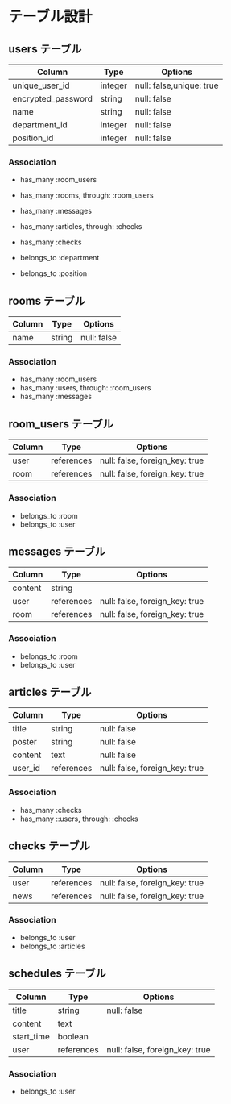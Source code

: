 # テーブル設計

## users テーブル

| Column             | Type    | Options                  |
| ------------------ | ------- | ------------------------ |
| unique_user_id     | integer | null: false,unique: true |
| encrypted_password | string  | null: false              |
| name               | string  | null: false              |
| department_id      | integer | null: false              |
| position_id        | integer | null: false              |

### Association

- has_many :room_users
- has_many :rooms, through: :room_users
- has_many :messages
- has_many :articles, through: :checks
- has_many :checks

- belongs_to :department
- belongs_to :position

## rooms テーブル

| Column | Type   | Options     |
| ------ | ------ | ----------- |
| name   | string | null: false |

### Association

- has_many :room_users
- has_many :users, through: :room_users
- has_many :messages

## room_users テーブル

| Column | Type       | Options                        |
| ------ | ---------- | ------------------------------ |
| user   | references | null: false, foreign_key: true |
| room   | references | null: false, foreign_key: true |

### Association

- belongs_to :room
- belongs_to :user

## messages テーブル

| Column  | Type       | Options                        |
| ------- | ---------- | ------------------------------ |
| content | string     |                                |
| user    | references | null: false, foreign_key: true |
| room    | references | null: false, foreign_key: true |

### Association

- belongs_to :room
- belongs_to :user

## articles テーブル

| Column  | Type       | Options                        |
| ------- | ---------- | ------------------------------ |
| title   | string     | null: false                    |
| poster  | string     | null: false                    |
| content | text       | null: false                    |
| user_id | references | null: false, foreign_key: true |

### Association

- has_many :checks
- has_many ::users, through: :checks

## checks テーブル

| Column | Type       | Options                        |
| ------ | ---------- | ------------------------------ |
| user   | references | null: false, foreign_key: true |
| news   | references | null: false, foreign_key: true |

### Association

- belongs_to :user
- belongs_to :articles

## schedules テーブル

| Column     | Type       | Options                        |
| ---------- | ---------- | ------------------------------ |
| title      | string     | null: false                    |
| content    | text       |                                |
| start_time | boolean    |                                |
| user       | references | null: false, foreign_key: true |

### Association

- belongs_to :user
